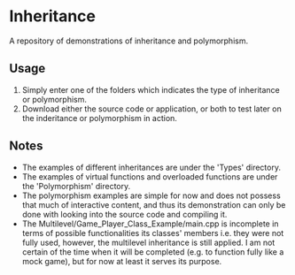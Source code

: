 # Inheritance
A repository of demonstrations of inheritance and polymorphism.

## Usage
1. Simply enter one of the folders which indicates the type of inheritance or polymorphism.
2. Download either the source code or application, or both to test later on the inderitance or polymorphism in action.

## Notes
- The examples of different inheritances are under the 'Types' directory.
- The examples of virtual functions and overloaded functions are under the 'Polymorphism' directory.
- The polymorphism examples are simple for now and does not possess that much of interactive content, and thus
  its demonstration can only be done with looking into the source code and compiling it.
- The Multilevel/Game_Player_Class_Example/main.cpp is incomplete in terms of possible functionalities
  its classes' members i.e. they were not fully used, however, the multilevel inheritance is still applied.
  I am not certain of the time when it will be completed (e.g. to function fully like a mock game), but
  for now at least it serves its purpose.
